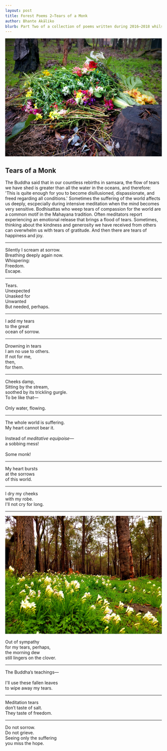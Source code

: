 ```yaml
---
layout: post
title: Forest Poems 2—Tears of a Monk
author: Bhante Akāliko
blurb: Part Two of a collection of poems written during 2016–2018 whilst residing at Bodhinyana Monastery in Serpentine, Western Australia. <i>Tears of a Monk</i> explores beauty and sadness in the melancholy world of samsara, and the hope for an end to suffering for all beings.
---
```


<img alt="colourful flowers thrown in a heap in the forest" src="https://raw.githubusercontent.com/lokanta/lokanta.github.io/master/Tears%20of%20a%20monk%201.jpg">

## Tears of a Monk
The Buddha said that in our countless rebirths in samsara, the flow of tears we have shed is greater than all the water in the oceans, and therefore: 'This is quite enough for you to become disillusioned, dispassionate, and freed regarding all conditions.' Sometimes the suffering of the world affects us deeply, escpecially during intensive meditation when the mind becomes very sensitive. Bodhisattas who weep tears of compassion for the world are a common motif in the Mahayana tradition. Often meditators report experiencing an emotional release that brings a flood of tears. Sometimes, thinking about the kindness and generosity we have received from others can overwhelm us with tears of gratitude. And then there are tears of happiness and joy. 
<hr>

<section class="poetry">


<article class="poem">
<p>Silently I scream at sorrow.<br>
Breathing deeply again now.<br>
Whispering:<br> 
Freedom.<br> 
Escape.

</article> 
<hr>


<article class="poem">
<p>Tears.<br>
Unexpected<br>
Unasked for<br> 
Unwanted<br>
But needed, perhaps.

</article> 
<hr>


<article class="poem">
<p>I add my tears<br>
to the great<br>
ocean of sorrow.

</article> 
<hr>


<article class="poem">
<p>Drowning in tears<br> 
I am no use to others.<br> 
If not for me,<br> 
then,<br>
for them.

</article> 
<hr>


<article class="poem">
<p>Cheeks damp,<br> 
Sitting by the stream,<br>
soothed by its trickling gurgle.<br>
To be like that—<br> 
<br>
Only water, flowing.

</article> 
<hr>


<article class="poem">
<p>The whole world is suffering.<br>
My heart cannot bear it.<br> 
<br>
Instead of <i>meditative equipoise</i>—<br>
a sobbing mess!<br>
<br>
Some monk!

</article> 
<hr>


<article class="poem">
<p>My heart bursts<br> 
at the sorrows<br>
of this world.

</article> 
<hr>


<article class="poem">
<p>I dry my cheeks<br> 
with my robe.<br>
I'll not cry for long.

</article> 
<hr>


<img alt="white crocus flowers in a gree field with trees in the background" src="https://raw.githubusercontent.com/lokanta/lokanta.github.io/master/tears%20of%20a%20monk%202.jpg">


<article class="poem">
<p>Out of sympathy<br>
for my tears, perhaps,<br>
the morning dew<br>
still lingers on the clover.

</article> 
<hr>


<article class="poem">
<p>The Buddha’s teachings—<br>
<br>
I'll use these fallen leaves<br>
to wipe away my tears.

</article> 
<hr>


<article class="poem">
<p>Meditation tears<br>
don’t taste of salt.<br> 
They taste of freedom.
</article> 
<hr>


<article class="poem">
<p>Do not sorrow.<br> 
Do not grieve.<br>
Seeing only the suffering<br>
you miss the hope.

</article>
</section>
